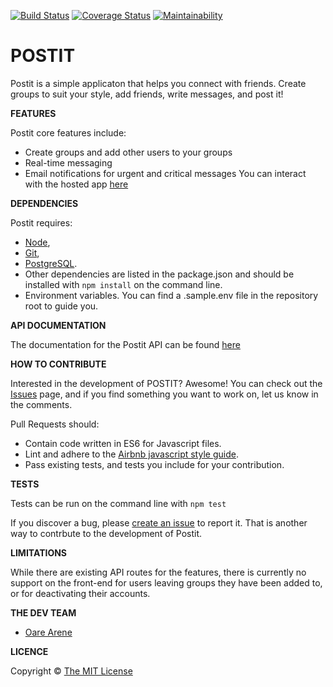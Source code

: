 [![Build Status](https://travis-ci.org/oahray/bc-24-postit.svg?branch=develop)](https://travis-ci.org/oahray/bc-24-postit) [![Coverage Status](https://coveralls.io/repos/github/oahray/bc-24-postit/badge.svg?branch=develop)](https://coveralls.io/github/oahray/bc-24-postit?branch=develop) [![Maintainability](https://api.codeclimate.com/v1/badges/fd7ec895fe92daa3d5b1/maintainability)](https://codeclimate.com/github/oahray/bc-24-postit/maintainability)

# POSTIT
Postit is a simple applicaton that helps you connect with friends. Create groups to suit your style, add friends, write messages, and post it!


**FEATURES**

Postit core features include:
  - Create groups and add other users to your groups
  - Real-time messaging
  - Email notifications for urgent and critical messages
You can interact with the hosted app [here](https://postit-ray.herokuapp.com)

**DEPENDENCIES**

Postit requires: 
  - [Node](nodejs.org),
  - [Git](https://git-scm.com),
  - [PostgreSQL](https://www.postgresql.org/). 
  - Other dependencies are listed in the package.json and should be installed with `npm install` on the command line.
  - Environment variables. You can find a .sample.env file in the repository root to guide you.

**API DOCUMENTATION**

The documentation for the Postit API can be found [here](https://postit-ray.herokuapp.com/api/v1/docs)

**HOW TO CONTRIBUTE**

Interested in the development of POSTIT? Awesome! You can check out the [Issues](https://github.com/oahray/bc-24-postit/issues) page, and if you find something you want to work on, let us know in the comments.

Pull Requests should:
  - Contain code written in ES6 for Javascript files.
  - Lint and adhere to the [Airbnb javascript style guide](https://github.com/airbnb/javascript).
  - Pass existing tests, and tests you include for your contribution.

**TESTS**

Tests can be run on the command line with `npm test`

If you discover a bug, please [create an issue](https://github.com/oahray/bc-24-postit/issues/new) to report it. That is another way to contrbute to the development of Postit.

**LIMITATIONS**

While there are existing API routes for the features, there is currently no support on the front-end for users leaving groups they have been added to, or for deactivating their accounts.

**THE DEV TEAM**

- [Oare Arene](https://github.com/oahray)

**LICENCE**

Copyright © [The MIT License](./LICENCE.md)
